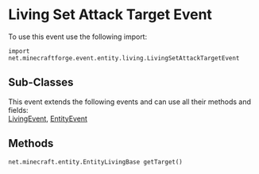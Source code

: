 # Living Set Attack Target Event

To use this event use the following import:
```groovy:no-line-numbers
import net.minecraftforge.event.entity.living.LivingSetAttackTargetEvent
```

## Sub-Classes
This event extends the following events and can use all their methods and fields: <br>
[LivingEvent](living_event/living_event.md), [EntityEvent](entity_event/entity_event.md)

## Methods
```groovy:no-line-numbers
net.minecraft.entity.EntityLivingBase getTarget()
```
